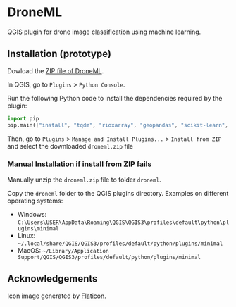 # DroneML

QGIS plugin for drone image classification using machine learning.

## Installation (prototype)

Dowload the [ZIP file of DroneML](https://nlesc-my.sharepoint.com/:u:/g/personal/o_ku_esciencecenter_nl/ETVp8wcBhJ1Com3PDohe5eQB219nCHs6wJURJymwqR6uRw?e=lOYkvn).

In QGIS, go to `Plugins` > `Python Console`.

Run the following Python code to install the dependencies required by the plugin:

```python
import pip
pip.main(["install", "tqdm", "rioxarray", "geopandas", "scikit-learn", "torch", "torchvision", "torchinfo"]
```

Then, go to `Plugins` > `Manage and Install Plugins...` > `Install from ZIP` and select the downloaded `droneml.zip` file   

### Manual Installation if install from ZIP fails

Manually unzip the `droneml.zip` file to folder `droneml`.

Copy the `droneml` folder to the QGIS plugins directory. Examples on different operating systems:

- Windows: `C:\Users\USER\AppData\Roaming\QGIS\QGIS3\profiles\default\python\plugins\minimal`
- Linux: `~/.local/share/QGIS/QGIS3/profiles/default/python/plugins/minimal`
- MacOS: `~/Library/Application Support/QGIS/QGIS3/profiles/default/python/plugins/minimal`


## Acknowledgements
Icon image generated by [Flaticon](https://www.flaticon.com/).